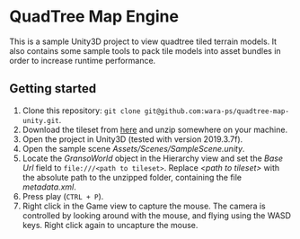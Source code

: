 # QuadTree Map Engine

This is a sample Unity3D project to view quadtree tiled terrain models. It also contains some sample tools to pack tile models into asset bundles in order to increase runtime performance.

## Getting started

1. Clone this repository: `git clone git@github.com:wara-ps/quadtree-map-unity.git`.
2. Download the tileset from [here](https://warapsportalstorage.z16.web.core.windows.net/granso-quadtree-tiles-unity-bundles.zip) and unzip somewhere on your machine.
3. Open the project in Unity3D (tested with version 2019.3.7f).
4. Open the sample scene *Assets/Scenes/SampleScene.unity*.
5. Locate the *GransoWorld* object in the Hierarchy view and set the *Base Url* field to `file:///<path to tileset>`. Replace *\<path to tileset>* with the absolute path to the unzipped folder, containing the file *metadata.xml*.
6. Press play (`CTRL + P`).
7. Right click in the Game view to capture the mouse. The camera is controlled by looking around with the mouse, and flying using the WASD keys. Right click again to uncapture the mouse.
